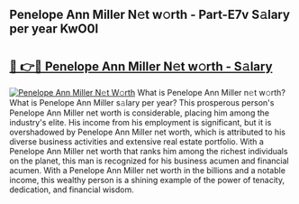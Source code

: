 ## Penelope Ann Miller N𝚎t w𝚘rth - Part-E7v S𝚊lary per year KwO0l

# <h2><a href="http://gc08ppm.nevu.top/?p=Penelope+Ann+Miller">🔗 👉🔴 Penelope Ann Miller N𝚎t w𝚘rth - S𝚊lary</a></h2>

[![Penelope Ann Miller N𝚎t W𝚘rth](https://i.imgur.com/Oavwk0R.jpeg)](http://gc08ppm.nevu.top/?p=Penelope+Ann+Miller)
What is Penelope Ann Miller n𝚎t w𝚘rth? What is Penelope Ann Miller s𝚊lary per year?
This prosperous person's Penelope Ann Miller net worth is considerable, placing him among the industry's elite. His income from his employment is significant, but it is overshadowed by Penelope Ann Miller net worth, which is attributed to his diverse business activities and extensive real estate portfolio. With a Penelope Ann Miller net worth that ranks him among the richest individuals on the planet, this man is recognized for his business acumen and financial acumen. With a Penelope Ann Miller net worth in the billions and a notable income, this wealthy person is a shining example of the power of tenacity, dedication, and financial wisdom.
